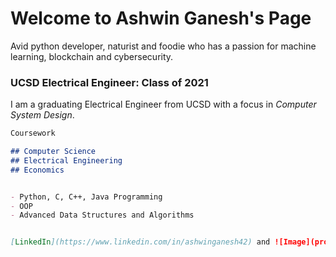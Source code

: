 # Welcome to Ashwin Ganesh's Page

Avid python developer, naturist and foodie who has a passion for machine learning, blockchain and cybersecurity.

### UCSD Electrical Engineer: Class of 2021

I am a graduating Electrical Engineer from UCSD with a focus in *Computer System Design*.

```markdown
Coursework

## Computer Science
## Electrical Engineering
## Economics


- Python, C, C++, Java Programming
- OOP
- Advanced Data Structures and Algorithms


[LinkedIn](https://www.linkedin.com/in/ashwinganesh42) and ![Image](profile.jpg)
```
